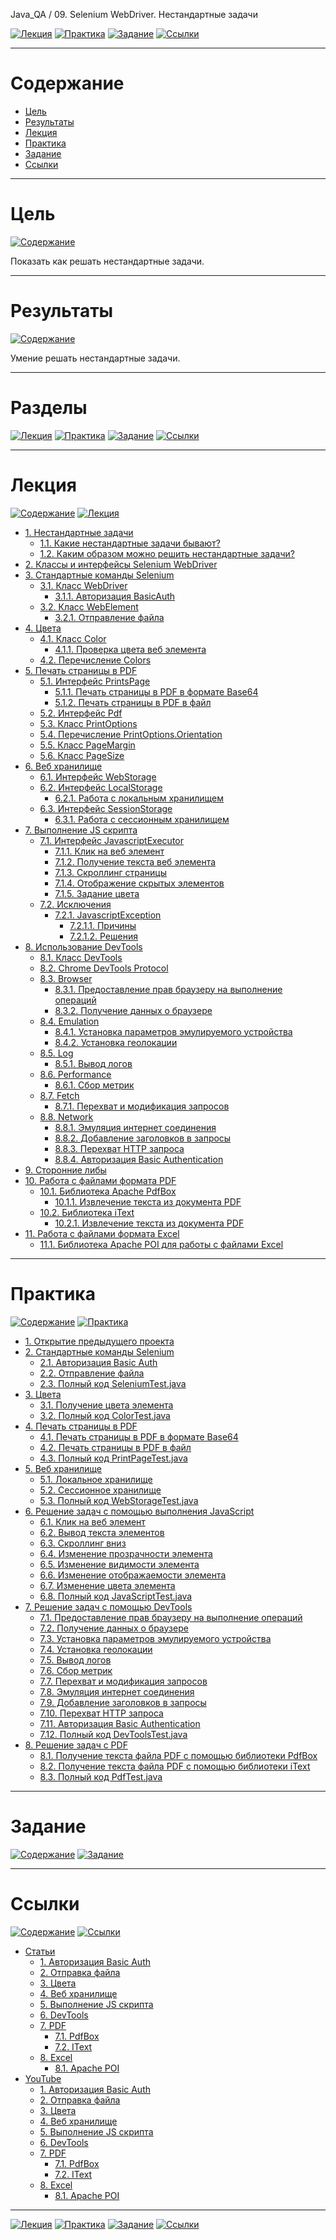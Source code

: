 Java_QA / 09. Selenium WebDriver. Нестандартные задачи

[![Лекция](https://img.shields.io/badge/-Лекция-ee99ff)](1.%20Лекция.md)
[![Практика](https://img.shields.io/badge/-Практика-aaffaa)](2.%20Практика.md)
[![Задание](https://img.shields.io/badge/-Задание-99ffee)](3.%20Задание.md)
[![Ссылки](https://img.shields.io/badge/-Ссылки-ffee99)](4.%20Ссылки.md)

***

# Содержание

* [Цель](#цель)
* [Результаты](#результаты)
* [Лекция](#лекция)
* [Практика](#практика)
* [Задание](#задание)
* [Ссылки](#ссылки)

***

# Цель

[![Содержание](https://img.shields.io/badge/-Содержание-1177ff)](#содержание)

Показать как решать нестандартные задачи.

***

# Результаты

[![Содержание](https://img.shields.io/badge/-Содержание-1177ff)](#содержание)

Умение решать нестандартные задачи.

***

# Разделы

[![Лекция](https://img.shields.io/badge/-Лекция-ee99ff)](1.%20Лекция.md)
[![Практика](https://img.shields.io/badge/-Практика-aaffaa)](2.%20Практика.md)
[![Задание](https://img.shields.io/badge/-Задание-99ffee)](3.%20Задание.md)
[![Ссылки](https://img.shields.io/badge/-Ссылки-ffee99)](4.%20Ссылки.md)

***

# Лекция

[![Содержание](https://img.shields.io/badge/-Содержание-1177ff)](#содержание)
[![Лекция](https://img.shields.io/badge/-Лекция-ee99ff)](1.%20Лекция.md)

* [1. Нестандартные задачи](1.%20Лекция.md#1-нестандартные-задачи)
    * [1.1. Какие нестандартные задачи бывают?](1.%20Лекция.md#11-какие-нестандартные-задачи-бывают)
    * [1.2. Каким образом можно решить нестандартные задачи?](1.%20Лекция.md#12-каким-образом-можно-решить-нестандартные-задачи)
* [2. Классы и интерфейсы Selenium WebDriver](1.%20Лекция.md#2-Классы-и-интерфейсы-Selenium-WebDriver)
* [3. Стандартные команды Selenium](1.%20Лекция.md#3-стандартные-команды-selenium)
    * [3.1. Класс WebDriver](1.%20Лекция.md#31-класс-webdriver)
        * [3.1.1. Авторизация BasicAuth](1.%20Лекция.md#311-авторизация-basicauth)
    * [3.2. Класс WebElement](1.%20Лекция.md#32-класс-webelement)
        * [3.2.1. Отправление файла](1.%20Лекция.md#321-отправление-файла)
* [4. Цвета](1.%20Лекция.md#4-цвета)
    * [4.1. Класс Color](1.%20Лекция.md#41-класс-color)
        * [4.1.1. Проверка цвета веб элемента](1.%20Лекция.md#411-проверка-цвета-веб-элемента)
    * [4.2. Перечисление Colors](1.%20Лекция.md#42-перечисление-colors)
* [5. Печать страницы в PDF](1.%20Лекция.md#5-печать-страницы-в-pdf)
    * [5.1. Интерфейс PrintsPage](1.%20Лекция.md#51-интерфейс-printspage)
        * [5.1.1. Печать страницы в PDF в формате Base64](1.%20Лекция.md#511-печать-страницы-в-pdf-в-формате-base64)
        * [5.1.2. Печать страницы в PDF в файл](1.%20Лекция.md#512-печать-страницы-в-pdf-в-файл)
    * [5.2. Интерфейс Pdf](1.%20Лекция.md#52-интерфейс-pdf)
    * [5.3. Класс PrintOptions](1.%20Лекция.md#53-класс-printoptions)
    * [5.4. Перечисление PrintOptions.Orientation](1.%20Лекция.md#54-перечисление-printoptionsorientation)
    * [5.5. Класс PageMargin](1.%20Лекция.md#55-класс-pagemargin)
    * [5.6. Класс PageSize](1.%20Лекция.md#56-класс-pagesize)
* [6. Веб хранилище](1.%20Лекция.md#6-веб-хранилище)
    * [6.1. Интерфейс WebStorage](1.%20Лекция.md#61-интерфейс-webstorage)
    * [6.2. Интерфейс LocalStorage](1.%20Лекция.md#62-интерфейс-localstorage)
        * [6.2.1. Работа с локальным хранилищем](1.%20Лекция.md#621-работа-с-локальным-хранилищем)
    * [6.3. Интерфейс SessionStorage](1.%20Лекция.md#63-интерфейс-sessionstorage)
        * [6.3.1. Работа с сессионным хранилищем](1.%20Лекция.md#631-работа-с-сессионным-хранилищем)
* [7. Выполнение JS скрипта](1.%20Лекция.md#7-выполнение-js-скрипта)
    * [7.1. Интерфейс JavascriptExecutor](1.%20Лекция.md#71-интерфейс-javascriptexecutor)
        * [7.1.1. Клик на веб элемент](1.%20Лекция.md#711-клик-на-веб-элемент)
        * [7.1.2. Получение текста веб элемента](1.%20Лекция.md#712-получение-текста-веб-элемента)
        * [7.1.3. Скроллинг страницы](1.%20Лекция.md#713-скроллинг-страницы)
        * [7.1.4. Отображение скрытых элементов](1.%20Лекция.md#714-отображение-скрытых-элементов)
        * [7.1.5. Задание цвета](1.%20Лекция.md#715-задание-цвета)
    * [7.2. Исключения](1.%20Лекция.md#72-исключения)
        * [7.2.1. JavascriptException](1.%20Лекция.md#721-javascriptexception)
            * [7.2.1.1. Причины](1.%20Лекция.md#7211-причины)
            * [7.2.1.2. Решения](1.%20Лекция.md#7212-решения)
* [8. Использование DevTools](1.%20Лекция.md#8-использование-devtools)
    * [8.1. Класс DevTools](1.%20Лекция.md#81-класс-devtools)
    * [8.2. Chrome DevTools Protocol](1.%20Лекция.md#82-chrome-devtools-protocol)
    * [8.3. Browser](1.%20Лекция.md#83-browser)
        * [8.3.1. Предоставление прав браузеру на выполнение операций](1.%20Лекция.md#831-предоставление-прав-браузеру-на-выполнение-операций)
        * [8.3.2. Получение данных о браузере](1.%20Лекция.md#832-получение-данных-о-браузере)
    * [8.4. Emulation](1.%20Лекция.md#84-emulation)
        * [8.4.1. Установка параметров эмулируемого устройства](1.%20Лекция.md#841-установка-параметров-эмулируемого-устройства)
        * [8.4.2. Установка геолокации](1.%20Лекция.md#842-установка-геолокации)
    * [8.5. Log](1.%20Лекция.md#85-log)
        * [8.5.1. Вывод логов](1.%20Лекция.md#851-вывод-логов)
    * [8.6. Performance](1.%20Лекция.md#86-performance)
        * [8.6.1. Сбор метрик](1.%20Лекция.md#861-сбор-метрик)
    * [8.7. Fetch](1.%20Лекция.md#87-fetch)
        * [8.7.1. Перехват и модификация запросов](1.%20Лекция.md#871-перехват-и-модификация-запросов)
    * [8.8. Network](1.%20Лекция.md#88-network)
        * [8.8.1. Эмуляция интернет соединения](1.%20Лекция.md#881-эмуляция-интернет-соединения)
        * [8.8.2. Добавление заголовков в запросы](1.%20Лекция.md#882-добавление-заголовков-в-запросы)
        * [8.8.3. Перехват HTTP запроса](1.%20Лекция.md#883-перехват-http-запроса)
        * [8.8.4. Авторизация Basic Authentication](1.%20Лекция.md#884-авторизация-basic-authentication)
* [9. Сторонние либы](1.%20Лекция.md#9-сторонние-либы)
* [10. Работа с файлами формата PDF](1.%20Лекция.md#10-работа-с-файлами-формата-pdf)
    * [10.1. Библиотека Apache PdfBox](1.%20Лекция.md#101-библиотека-apache-pdfbox)
        * [10.1.1. Извлечение текста из документа PDF](1.%20Лекция.md#1011-извлечение-текста-из-документа-pdf)
    * [10.2. Библиотека iText](1.%20Лекция.md#102-библиотека-itext)
        * [10.2.1. Извлечение текста из документа PDF](1.%20Лекция.md#1021-извлечение-текста-из-документа-pdf)
* [11. Работа с файлами формата Excel](1.%20Лекция.md#11-работа-с-файлами-формата-excel)
    * [11.1. Библиотека Apache POI для работы с файлами Excel](1.%20Лекция.md#111-библиотека-apache-poi-для-работы-с-файлами-excel)

***

# Практика

[![Содержание](https://img.shields.io/badge/-Содержание-1177ff)](#содержание)
[![Практика](https://img.shields.io/badge/-Практика-aaffaa)](2.%20Практика.md)

* [1. Открытие предыдущего проекта](2.%20Практика.md#1-открытие-предыдущего-проекта)
* [2. Стандартные команды Selenium](2.%20Практика.md#2-стандартные-команды-selenium)
    * [2.1. Авторизация Basic Auth](2.%20Практика.md#21-авторизация-basic-auth)
    * [2.2. Отправление файла](2.%20Практика.md#22-отправление-файла)
    * [2.3. Полный код SeleniumTest.java](2.%20Практика.md#23-полный-код-seleniumtestjava)
* [3. Цвета](2.%20Практика.md#3-цвета)
    * [3.1. Получение цвета элемента](2.%20Практика.md#31-получение-цвета-элемента)
    * [3.2. Полный код ColorTest.java](2.%20Практика.md#32-полный-код-colortestjava)
* [4. Печать страницы в PDF](2.%20Практика.md#4-печать-страницы-в-pdf)
    * [4.1. Печать страницы в PDF в формате Base64](2.%20Практика.md#41-печать-страницы-в-pdf-в-формате-base64)
    * [4.2. Печать страницы в PDF в файл](2.%20Практика.md#42-печать-страницы-в-pdf-в-файл)
    * [4.3. Полный код PrintPageTest.java](2.%20Практика.md#43-полный-код-printpagetestjava)
* [5. Веб хранилище](2.%20Практика.md#5-веб-хранилище)
    * [5.1. Локальное хранилище](2.%20Практика.md#51-локальное-хранилище)
    * [5.2. Сессионное хранилище](2.%20Практика.md#52-сессионное-хранилище)
    * [5.3. Полный код WebStorageTest.java](2.%20Практика.md#53-полный-код-webstoragetestjava)
* [6. Решение задач с помощью выполнения JavaScript](2.%20Практика.md#6-решение-задач-с-помощью-выполнения-javascript)
    * [6.1. Клик на веб элемент](2.%20Практика.md#61-клик-на-веб-элемент)
    * [6.2. Вывод текста элементов](2.%20Практика.md#62-вывод-текста-элементов)
    * [6.3. Скроллинг вниз](2.%20Практика.md#63-скроллинг-вниз)
    * [6.4. Изменение прозрачности элемента](2.%20Практика.md#64-изменение-прозрачности-элемента)
    * [6.5. Изменение видимости элемента](2.%20Практика.md#65-изменение-видимости-элемента)
    * [6.6. Изменение отображаемости элемента](2.%20Практика.md#66-изменение-отображаемости-элемента)
    * [6.7. Изменение цвета элемента](2.%20Практика.md#67-изменение-цвета-элемента)
    * [6.8. Полный код JavaScriptTest.java](2.%20Практика.md#68-полный-код-javascripttestjava)
* [7. Решение задач с помощью DevTools](2.%20Практика.md#7-решение-задач-с-помощью-devtools)
    * [7.1. Предоставление прав браузеру на выполнение операций](2.%20Практика.md#71-предоставление-прав-браузеру-на-выполнение-операций)
    * [7.2. Получение данных о браузере](2.%20Практика.md#72-получение-данных-о-браузере)
    * [7.3. Установка параметров эмулируемого устройства](2.%20Практика.md#73-установка-параметров-эмулируемого-устройства)
    * [7.4. Установка геолокации](2.%20Практика.md#74-установка-геолокации)
    * [7.5. Вывод логов](2.%20Практика.md#75-вывод-логов)
    * [7.6. Сбор метрик](2.%20Практика.md#76-сбор-метрик)
    * [7.7. Перехват и модификация запросов](2.%20Практика.md#77-перехват-и-модификация-запросов)
    * [7.8. Эмуляция интернет соединения](2.%20Практика.md#78-эмуляция-интернет-соединения)
    * [7.9. Добавление заголовков в запросы](2.%20Практика.md#79-добавление-заголовков-в-запросы)
    * [7.10. Перехват HTTP запроса](2.%20Практика.md#710-перехват-http-запроса)
    * [7.11. Авторизация Basic Authentication](2.%20Практика.md#711-авторизация-basic-authentication)
    * [7.12. Полный код DevToolsTest.java](2.%20Практика.md#712-полный-код-devtoolstestjava)
* [8. Решение задач с PDF](2.%20Практика.md#8-решение-задач-с-pdf)
    * [8.1. Получение текста файла PDF с помощью библиотеки PdfBox](2.%20Практика.md#81-получение-текста-файла-pdf-с-помощью-библиотеки-pdfbox)
    * [8.2. Получение текста файла PDF с помощью библиотеки iText](2.%20Практика.md#82-получение-текста-файла-pdf-с-помощью-библиотеки-itext)
    * [8.3. Полный код PdfTest.java](2.%20Практика.md#83-полный-код-pdftestjava)

***

# Задание

[![Содержание](https://img.shields.io/badge/-Содержание-1177ff)](#содержание)
[![Задание](https://img.shields.io/badge/-Задание-99ffee)](3.%20Задание.md)



***

# Ссылки

[![Содержание](https://img.shields.io/badge/-Содержание-1177ff)](#содержание)
[![Ссылки](https://img.shields.io/badge/-Ссылки-ffee99)](4.%20Ссылки.md)

* [Статьи](4.%20Ссылки.md#статьи)
    * [1. Авторизация Basic Auth](4.%20Ссылки.md#1-авторизация-basic-auth)
    * [2. Отправка файла](4.%20Ссылки.md#2-отправка-файла)
    * [3. Цвета](4.%20Ссылки.md#3-цвета)
    * [4. Веб хранилище](4.%20Ссылки.md#4-веб-хранилище)
    * [5. Выполнение JS скрипта](4.%20Ссылки.md#5-выполнение-js-скрипта)
    * [6. DevTools](4.%20Ссылки.md#6-devtools)
    * [7. PDF](4.%20Ссылки.md#7-pdf)
        * [7.1. PdfBox](4.%20Ссылки.md#71-pdfbox)
        * [7.2. IText](4.%20Ссылки.md#72-itext)
    * [8. Excel](4.%20Ссылки.md#8-excel)
        * [8.1. Apache POI](4.%20Ссылки.md#81-apache-poi)
* [YouTube](4.%20Ссылки.md#youtube)
    * [1. Авторизация Basic Auth](4.%20Ссылки.md#1-авторизация-basic-auth-1)
    * [2. Отправка файла](4.%20Ссылки.md#2-отправка-файла-1)
    * [3. Цвета](4.%20Ссылки.md#3-цвета-1)
    * [4. Веб хранилище](4.%20Ссылки.md#4-веб-хранилище-1)
    * [5. Выполнение JS скрипта](4.%20Ссылки.md#5-выполнение-js-скрипта-1)
    * [6. DevTools](4.%20Ссылки.md#6-devtools-1)
    * [7. PDF](4.%20Ссылки.md#7-pdf-1)
        * [7.1. PdfBox](4.%20Ссылки.md#71-pdfbox-1)
        * [7.2. IText](4.%20Ссылки.md#72-itext-1)
    * [8. Excel](4.%20Ссылки.md#8-excel-1)
        * [8.1. Apache POI](4.%20Ссылки.md#81-apache-poi-1)

***

[![Лекция](https://img.shields.io/badge/-Лекция-ee99ff)](1.%20Лекция.md)
[![Практика](https://img.shields.io/badge/-Практика-aaffaa)](2.%20Практика.md)
[![Задание](https://img.shields.io/badge/-Задание-99ffee)](3.%20Задание.md)
[![Ссылки](https://img.shields.io/badge/-Ссылки-ffee99)](4.%20Ссылки.md)
